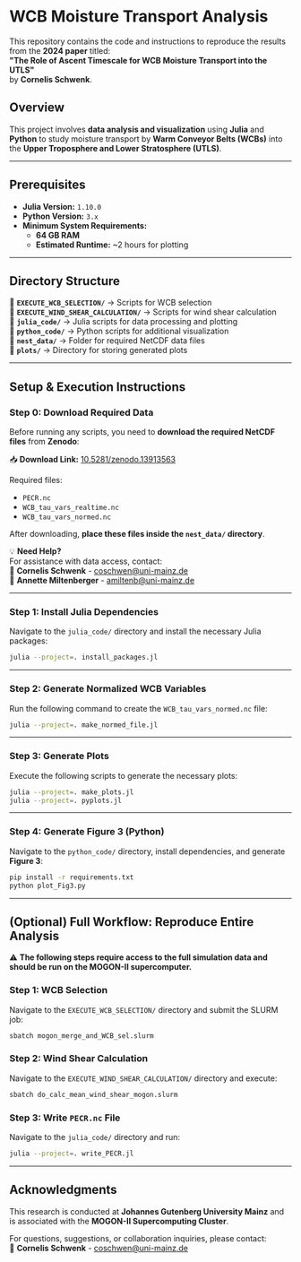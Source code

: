 # WCB Moisture Transport Analysis

This repository contains the code and instructions to reproduce the results from the **2024 paper** titled:  
**"The Role of Ascent Timescale for WCB Moisture Transport into the UTLS"**  
by **Cornelis Schwenk**.

## Overview
This project involves **data analysis and visualization** using **Julia** and **Python** to study moisture transport by **Warm Conveyor Belts (WCBs)** into the **Upper Troposphere and Lower Stratosphere (UTLS)**.

---

## Prerequisites
- **Julia Version:** `1.10.0`
- **Python Version:** `3.x`
- **Minimum System Requirements:**  
  - **64 GB RAM**  
  - **Estimated Runtime:** ~2 hours for plotting  

---

## Directory Structure
📁 **`EXECUTE_WCB_SELECTION/`** → Scripts for WCB selection  
📁 **`EXECUTE_WIND_SHEAR_CALCULATION/`** → Scripts for wind shear calculation  
📁 **`julia_code/`** → Julia scripts for data processing and plotting  
📁 **`python_code/`** → Python scripts for additional visualization  
📁 **`nest_data/`** → Folder for required NetCDF data files  
📁 **`plots/`** → Directory for storing generated plots  

---

## Setup & Execution Instructions

### **Step 0: Download Required Data**
Before running any scripts, you need to **download the required NetCDF files** from **Zenodo**:

📥 **Download Link:** [10.5281/zenodo.13913563](https://doi.org/10.5281/zenodo.13913563)  

Required files:
- `PECR.nc`
- `WCB_tau_vars_realtime.nc`
- `WCB_tau_vars_normed.nc`

After downloading, **place these files inside the `nest_data/` directory**.

💡 **Need Help?**  
For assistance with data access, contact:  
📧 **Cornelis Schwenk** - coschwen@uni-mainz.de  
📧 **Annette Miltenberger** - amiltenb@uni-mainz.de  

---

### **Step 1: Install Julia Dependencies**
Navigate to the `julia_code/` directory and install the necessary Julia packages:
```bash
julia --project=. install_packages.jl
```

---

### **Step 2: Generate Normalized WCB Variables**
Run the following command to create the `WCB_tau_vars_normed.nc` file:
```bash
julia --project=. make_normed_file.jl
```

---

### **Step 3: Generate Plots**
Execute the following scripts to generate the necessary plots:
```bash
julia --project=. make_plots.jl
julia --project=. pyplots.jl
```

---

### **Step 4: Generate Figure 3 (Python)**
Navigate to the `python_code/` directory, install dependencies, and generate **Figure 3**:
```bash
pip install -r requirements.txt
python plot_Fig3.py
```

---

## **(Optional) Full Workflow: Reproduce Entire Analysis**
⚠️ **The following steps require access to the full simulation data and should be run on the MOGON-II supercomputer.**

### **Step 1: WCB Selection**
Navigate to the `EXECUTE_WCB_SELECTION/` directory and submit the SLURM job:
```bash
sbatch mogon_merge_and_WCB_sel.slurm
```

### **Step 2: Wind Shear Calculation**
Navigate to the `EXECUTE_WIND_SHEAR_CALCULATION/` directory and execute:
```bash
sbatch do_calc_mean_wind_shear_mogon.slurm
```

### **Step 3: Write `PECR.nc` File**
Navigate to the `julia_code/` directory and run:
```bash
julia --project=. write_PECR.jl
```

---

## **Acknowledgments**
This research is conducted at **Johannes Gutenberg University Mainz** and is associated with the **MOGON-II Supercomputing Cluster**.

For questions, suggestions, or collaboration inquiries, please contact:  
📧 **Cornelis Schwenk** - coschwen@uni-mainz.de

